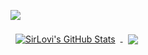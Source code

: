 ![](https://komarev.com/ghpvc/?username=SirLovi)

<a href="https://github.com/SirLovi">
  <img align="center" style="margin:0.5rem" src="https://github-readme-stats.vercel.app/api?username=SirLovi&show_icons=true&include_all_commits=true&count_private=true&title_color=ffffff&text_color=c9cacc&icon_color=4AB097&bg_color=1A2B34" alt="SirLovi's GitHub Stats" />
</a>

<a href="https://github.com/SirLovi">
  <img align="center" style="margin:0.5rem" src="https://github-readme-stats.vercel.app/api/top-langs/?username=SirLovi&layout=compact&card_width=320&langs_count=8&title_color=ffffff&text_color=c9cacc&icon_color=4AB197&bg_color=1A2B34" />
</a>
